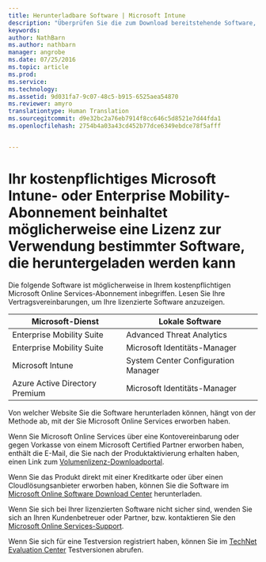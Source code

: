 ```yaml
---
title: Herunterladbare Software | Microsoft Intune
description: "Überprüfen Sie die zum Download bereitstehende Software, die möglicherweise mit Ihrem Intune- oder EMS-Abonnement verfügbar ist."
keywords: 
author: NathBarn
ms.author: nathbarn
manager: angrobe
ms.date: 07/25/2016
ms.topic: article
ms.prod: 
ms.service: 
ms.technology: 
ms.assetid: 9d031fa7-9c07-48c5-b915-6525aea54870
ms.reviewer: amyro
translationtype: Human Translation
ms.sourcegitcommit: d9e32bc2a76eb7914f8cc646c5d8521e7d44fda1
ms.openlocfilehash: 2754b4a03a43cd452b77dce6349ebdce78f5afff


---
```


# Ihr kostenpflichtiges Microsoft Intune- oder Enterprise Mobility-Abonnement beinhaltet möglicherweise eine Lizenz zur Verwendung bestimmter Software, die heruntergeladen werden kann

Die folgende Software ist möglicherweise in Ihrem kostenpflichtigen Microsoft Online Services-Abonnement inbegriffen. Lesen Sie Ihre Vertragsvereinbarungen, um Ihre lizenzierte Software anzuzeigen.

| **Microsoft-Dienst**    | **Lokale Software**           |
| ------------- |-------------|
|Enterprise Mobility Suite |    Advanced Threat Analytics |
|Enterprise Mobility Suite |    Microsoft Identitäts-Manager |
|Microsoft Intune | System Center Configuration Manager |
|Azure Active Directory Premium |   Microsoft Identitäts-Manager |

Von welcher Website Sie die Software herunterladen können, hängt von der Methode ab, mit der Sie Microsoft Online Services erworben haben.

Wenn Sie Microsoft Online Services über eine Kontovereinbarung oder gegen Vorkasse von einem Microsoft Certified Partner erworben haben, enthält die E-Mail, die Sie nach der Produktaktivierung erhalten haben, einen Link zum [Volumenlizenz-Downloadportal](https://www.microsoft.com/Licensing/servicecenter/default.aspx).

Wenn Sie das Produkt direkt mit einer Kreditkarte oder über einen Cloudlösungsanbieter erworben haben, können Sie die Software im [Microsoft Online Software Download Center](https://www.microsoft.com/online/downloads/HomeRealmDiscovery.aspx) herunterladen.

Wenn Sie sich bei Ihrer lizenzierten Software nicht sicher sind, wenden Sie sich an Ihren Kundenbetreuer oder Partner, bzw. kontaktieren Sie den [Microsoft Online Services-Support](https://technet.microsoft.com/en-us/dn932057.aspx).

Wenn Sie sich für eine Testversion registriert haben, können Sie im [TechNet Evaluation Center](https://www.microsoft.com/evalcenter/try) Testversionen abrufen.



<!--HONumber=Oct16_HO3-->


